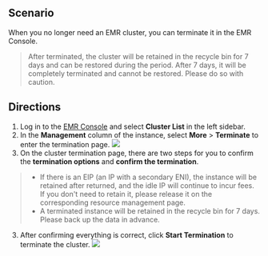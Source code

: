 ## Scenario
When you no longer need an EMR cluster, you can terminate it in the EMR Console.
>After terminated, the cluster will be retained in the recycle bin for 7 days and can be restored during the period. After 7 days, it will be completely terminated and cannot be restored. Please do so with caution.

## Directions
1. Log in to the [EMR Console](https://console.cloud.tencent.com/emr) and select **Cluster List** in the left sidebar.
2. In the **Management** column of the instance, select **More** > **Terminate** to enter the termination page.
![](https://main.qcloudimg.com/raw/5a8f383548d3a97eced0de1f3f41c2c4.png)
3. On the cluster termination page, there are two steps for you to confirm the **termination options** and **confirm the termination**.
>
>- If there is an EIP (an IP with a secondary ENI), the instance will be retained after returned, and the idle IP will continue to incur fees. If you don't need to retain it, please release it on the corresponding resource management page.
>- A terminated instance will be retained in the recycle bin for 7 days. Please back up the data in advance.
>
3. After confirming everything is correct, click **Start Termination** to terminate the cluster.
![](https://main.qcloudimg.com/raw/34d683ba58fad5241e8b64e390d05212.png)
